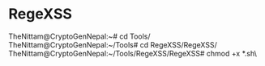 # RegeXSS

TheNittam@CryptoGenNepal:\~\# cd Tools/\
TheNittam@CryptoGenNepal:\~/Tools\# cd RegeXSS/RegeXSS/\
TheNittam@CryptoGenNepal:\~/Tools/RegeXSS/RegeXSS\# chmod +x *.sh\
